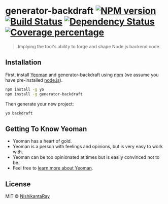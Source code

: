 # generator-backdraft [![NPM version][npm-image]][npm-url] [![Build Status][travis-image]][travis-url] [![Dependency Status][daviddm-image]][daviddm-url] [![Coverage percentage][coveralls-image]][coveralls-url]
> Implying the tool&#39;s ability to forge and shape Node.js backend code.

## Installation

First, install [Yeoman](http://yeoman.io) and generator-backdraft using [npm](https://www.npmjs.com/) (we assume you have pre-installed [node.js](https://nodejs.org/)).

```bash
npm install -g yo
npm install -g generator-backdraft
```

Then generate your new project:

```bash
yo backdraft
```

## Getting To Know Yeoman

 * Yeoman has a heart of gold.
 * Yeoman is a person with feelings and opinions, but is very easy to work with.
 * Yeoman can be too opinionated at times but is easily convinced not to be.
 * Feel free to [learn more about Yeoman](http://yeoman.io/).

## License

MIT © [NishikantaRay]()


[npm-image]: https://badge.fury.io/js/generator-backdraft.svg
[npm-url]: https://npmjs.org/package/generator-backdraft
[travis-image]: https://travis-ci.com/NishikantaRay/generator-backdraft.svg?branch=master
[travis-url]: https://travis-ci.com/NishikantaRay/generator-backdraft
[daviddm-image]: https://david-dm.org/NishikantaRay/generator-backdraft.svg?theme=shields.io
[daviddm-url]: https://david-dm.org/NishikantaRay/generator-backdraft
[coveralls-image]: https://coveralls.io/repos/NishikantaRay/generator-backdraft/badge.svg
[coveralls-url]: https://coveralls.io/r/NishikantaRay/generator-backdraft
